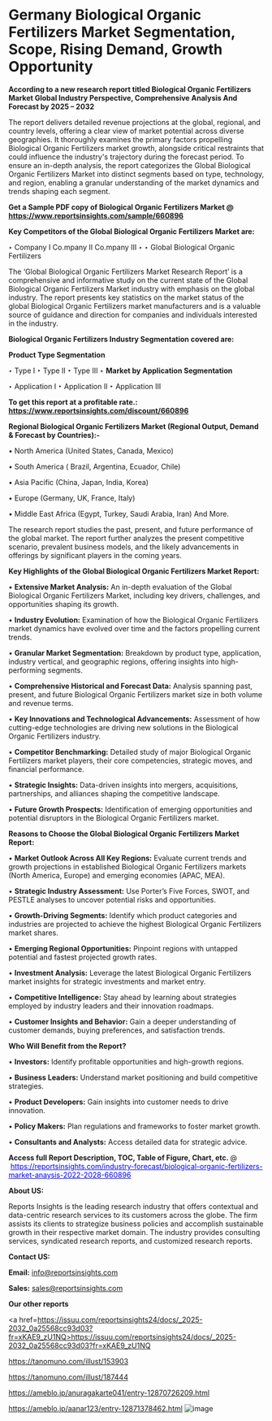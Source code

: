 # Germany Biological Organic Fertilizers Market Segmentation, Scope, Rising Demand, Growth Opportunity 

<strong>According to a new research report titled Biological Organic Fertilizers Market Global Industry Perspective, Comprehensive Analysis And Forecast by 2025 – 2032</strong>

The report delivers detailed revenue projections at the global, regional, and country levels, offering a clear view of market potential across diverse geographies. It thoroughly examines the primary factors propelling Biological Organic Fertilizers market growth, alongside critical restraints that could influence the industry's trajectory during the forecast period. To ensure an in-depth analysis, the report categorizes the Global Biological Organic Fertilizers Market into distinct segments based on type, technology, and region, enabling a granular understanding of the market dynamics and trends shaping each segment.

<strong>Get a Sample PDF copy of Biological Organic Fertilizers Market </strong><strong>@<a href=https://www.reportsinsights.com/sample/660896 style=color:#0000ff;> https://www.reportsinsights.com/sample/660896</a></strong></font>

<strong>Key Competitors of the Global Biological Organic Fertilizers Market are:</strong>

‣ Company I Co.mpany II Co.mpany III
‣ 
‣ Global Biological Organic Fertilizers

The ‘Global Biological Organic Fertilizers Market Research Report’ is a comprehensive and informative study on the current state of the Global Biological Organic Fertilizers Market industry with emphasis on the global industry. The report presents key statistics on the market status of the global Biological Organic Fertilizers market manufacturers and is a valuable source of guidance and direction for companies and individuals interested in the industry.

<strong>Biological Organic Fertilizers Industry Segmentation covered are:</strong>

<strong>Product Type Segmentation</strong>

‣ Type I
‣ Type II
‣ Type III
‣ 
<strong>Market by Application Segmentation</strong>

‣ Application I
‣ Application II 
‣ Application III

<strong>To get this report at a profitable rate.: <a href=https://www.reportsinsights.com/discount/660896 style=color:#0000ff;>https://www.reportsinsights.com/discount/660896</a></strong></font>

<strong>Regional Biological Organic Fertilizers Market (Regional Output, Demand &amp; Forecast by Countries):-</strong>

• North America (United States, Canada, Mexico)

• South America ( Brazil, Argentina, Ecuador, Chile)

• Asia Pacific (China, Japan, India, Korea)

• Europe (Germany, UK, France, Italy)

• Middle East Africa (Egypt, Turkey, Saudi Arabia, Iran) And More.

The research report studies the past, present, and future performance of the global market. The report further analyzes the present competitive scenario, prevalent business models, and the likely advancements in offerings by significant players in the coming years.

<strong>Key Highlights of the Global Biological Organic Fertilizers Market Report:</strong>

• <strong>Extensive Market Analysis:</strong> An in-depth evaluation of the Global Biological Organic Fertilizers Market, including key drivers, challenges, and opportunities shaping its growth.

• <strong>Industry Evolution:</strong> Examination of how the Biological Organic Fertilizers market dynamics have evolved over time and the factors propelling current trends.

• <strong>Granular Market Segmentation:</strong> Breakdown by product type, application, industry vertical, and geographic regions, offering insights into high-performing segments.

• <strong>Comprehensive Historical and Forecast Data:</strong> Analysis spanning past, present, and future Biological Organic Fertilizers market size in both volume and revenue terms.

• <strong>Key Innovations and Technological Advancements:</strong> Assessment of how cutting-edge technologies are driving new solutions in the Biological Organic Fertilizers industry.

• <strong>Competitor Benchmarking:</strong> Detailed study of major Biological Organic Fertilizers market players, their core competencies, strategic moves, and financial performance.

• <strong>Strategic Insights:</strong> Data-driven insights into mergers, acquisitions, partnerships, and alliances shaping the competitive landscape.

• <strong>Future Growth Prospects:</strong> Identification of emerging opportunities and potential disruptors in the Biological Organic Fertilizers market.

<strong>Reasons to Choose the Global Biological Organic Fertilizers Market Report:</strong>

• <strong>Market Outlook Across All Key Regions:</strong> Evaluate current trends and growth projections in established Biological Organic Fertilizers markets (North America, Europe) and emerging economies (APAC, MEA).

• <strong>Strategic Industry Assessment:</strong> Use Porter’s Five Forces, SWOT, and PESTLE analyses to uncover potential risks and opportunities.

• <strong>Growth-Driving Segments:</strong> Identify which product categories and industries are projected to achieve the highest Biological Organic Fertilizers market shares.

• <strong>Emerging Regional Opportunities:</strong> Pinpoint regions with untapped potential and fastest projected growth rates.

• <strong>Investment Analysis:</strong> Leverage the latest Biological Organic Fertilizers market insights for strategic investments and market entry.

• <strong>Competitive Intelligence:</strong> Stay ahead by learning about strategies employed by industry leaders and their innovation roadmaps.

• <strong>Customer Insights and Behavior:</strong> Gain a deeper understanding of customer demands, buying preferences, and satisfaction trends.

<strong>Who Will Benefit from the Report?</strong>

• <strong>Investors:</strong> Identify profitable opportunities and high-growth regions.

• <strong>Business Leaders:</strong> Understand market positioning and build competitive strategies.

• <strong>Product Developers:</strong> Gain insights into customer needs to drive innovation.

• <strong>Policy Makers:</strong> Plan regulations and frameworks to foster market growth.

• <strong>Consultants and Analysts:</strong> Access detailed data for strategic advice.
</ul>
<strong>Access full Report Description, TOC, Table of Figure, Chart, etc. </strong>@  <a href=https://reportsinsights.com/industry-forecast/biological-organic-fertilizers-market-anaysis-2022-2028-660896 style=color:#0000ff;>https://reportsinsights.com/industry-forecast/biological-organic-fertilizers-market-anaysis-2022-2028-660896</a></font>

<strong><strong>About US</strong>:</strong>

Reports Insights is the leading research industry that offers contextual and data-centric research services to its customers across the globe. The firm assists its clients to strategize business policies and accomplish sustainable growth in their respective market domain. The industry provides consulting services, syndicated research reports, and customized research reports.

<strong>Contact US:</strong>

<p class=""""><b>Email:</b> <a href=mailto:info@reportsinsights.com>info@reportsinsights.com</a></p>
<p class=""""><b>Sales:</b> <a href=mailto:sales@reportsinsights.com>sales@reportsinsights.com</a></p>

<strong>Our other reports</strong>

<a href=https://issuu.com/reportsinsights24/docs/_2025-2032_0a25568cc93d03?fr=xKAE9_zU1NQ>https://issuu.com/reportsinsights24/docs/_2025-2032_0a25568cc93d03?fr=xKAE9_zU1NQ</a>

<a href=https://tanomuno.com/illust/153903>https://tanomuno.com/illust/153903</a>

<a href=https://tanomuno.com/illust/187444>https://tanomuno.com/illust/187444</a>

<a href=https://ameblo.jp/anuragakarte041/entry-12870726209.html>https://ameblo.jp/anuragakarte041/entry-12870726209.html</a>

<a href=https://ameblo.jp/aanar123/entry-12871378462.html>https://ameblo.jp/aanar123/entry-12871378462.html</a>
![image](https://github.com/user-attachments/assets/397c34f7-bf8f-4c5f-9634-a913d24267de)
